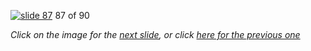 [![slide 87](https://dl.dropboxusercontent.com/u/2977490/presentations/cookbook/img87.jpg)](88.md)
87 of 90

_Click on the image for the [next slide](88.md), or click [here for the previous one](86.md)_